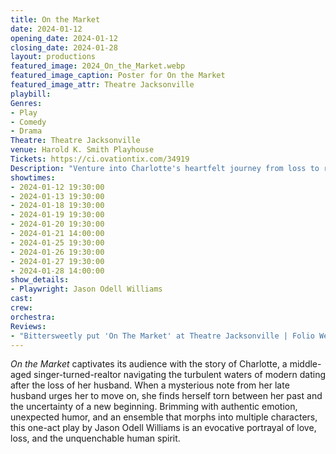 ```yaml
---
title: On the Market
date: 2024-01-12
opening_date: 2024-01-12
closing_date: 2024-01-28
layout: productions
featured_image: 2024_On_the_Market.webp
featured_image_caption: Poster for On the Market
featured_image_attr: Theatre Jacksonville
playbill:
Genres:
- Play
- Comedy
- Drama
Theatre: Theatre Jacksonville
venue: Harold K. Smith Playhouse
Tickets: https://ci.ovationtix.com/34919
Description: "Venture into Charlotte's heartfelt journey from loss to rediscovery in *On the Market*. When a note from her late husband nudges her to reenter the dating scene, she navigates love's complex landscape with courage and resilience."
showtimes:
- 2024-01-12 19:30:00
- 2024-01-13 19:30:00
- 2024-01-18 19:30:00
- 2024-01-19 19:30:00
- 2024-01-20 19:30:00
- 2024-01-21 14:00:00
- 2024-01-25 19:30:00
- 2024-01-26 19:30:00
- 2024-01-27 19:30:00
- 2024-01-28 14:00:00
show_details: 
- Playwright: Jason Odell Williams
cast:
crew:
orchestra:
Reviews:
- "Bittersweetly put 'On The Market' at Theatre Jacksonville | Folio Weekly": https://folioweekly.com/2024/01/19/bittersweetly-put-on-the-market-at-theatre-jacksonville/
---
```

*On the Market* captivates its audience with the story of Charlotte, a middle-aged singer-turned-realtor navigating the turbulent waters of modern dating after the loss of her husband. When a mysterious note from her late husband urges her to move on, she finds herself torn between her past and the uncertainty of a new beginning. Brimming with authentic emotion, unexpected humor, and an ensemble that morphs into multiple characters, this one-act play by Jason Odell Williams is an evocative portrayal of love, loss, and the unquenchable human spirit. 